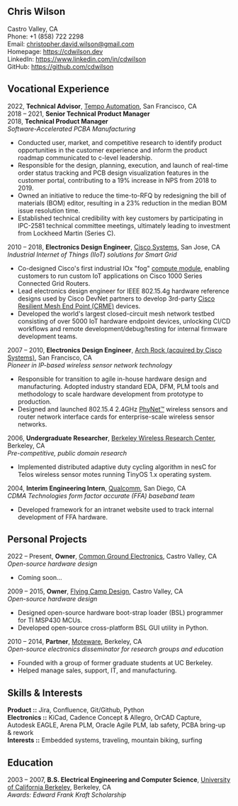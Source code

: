Chris Wilson
------------

Castro Valley, CA  
Phone: +1 (858) 722 2298  
Email: christopher.david.wilson@gmail.com  
Homepage: https://cdwilson.dev  
LinkedIn: https://www.linkedin.com/in/cdwilson  
GitHub: https://github.com/cdwilson  


Vocational Experience
---------------------

2022, **Technical Advisor**, [Tempo Automation](https://www.tempoautomation.com), San Francisco, CA  
2018 – 2021, **Senior Technical Product Manager**  
2018, **Technical Product Manager**  
*Software-Accelerated PCBA Manufacturing*  

* Conducted user, market, and competitive research to identify product opportunities in the customer experience and inform the product roadmap communicated to c-level leadership.
* Responsible for the design, planning, execution, and launch of real-time order status tracking and PCB design visualization features in the customer portal, contributing to a 19% increase in NPS from 2018 to 2019.
* Owned an initiative to reduce the time-to-RFQ by redesigning the bill of materials (BOM) editor, resulting in a 23% reduction in the median BOM issue resolution time.
* Established technical credibility with key customers by participating in IPC-2581 technical committee meetings, ultimately leading to investment from Lockheed Martin (Series C).

2010 – 2018, **Electronics Design Engineer**, [Cisco Systems](https://www.cisco.com), San Jose, CA  
*Industrial Internet of Things (IIoT) solutions for Smart Grid*  

* Co-designed Cisco's first industrial IOx "fog" [compute module](https://www.cisco.com/c/en/us/products/collateral/routers/1000-series-connected-grid-routers/datasheet-c78-739683.html), enabling customers to run custom IoT applications on Cisco 1000 Series Connected Grid Routers.
* Lead electronics design engineer for IEEE 802.15.4g hardware reference designs used by Cisco DevNet partners to develop 3rd-party [Cisco Resilient Mesh End Point (CRME)](https://developer.cisco.com/docs/ipv6-mesh/#!sdk/resilient-mesh-new) devices.
* Developed the world's largest closed-circuit mesh network testbed consisting of over 5000 IoT hardware endpoint devices, unlocking CI/CD workflows and remote development/debug/testing for internal firmware development teams.

2007 – 2010, **Electronics Design Engineer**, [Arch Rock (acquired by Cisco Systems)](https://www.cisco.com/c/en/us/about/corporate-strategy-office/acquisitions/arch-rock.html), San Francisco, CA  
*Pioneer in IP-based wireless sensor network technology*  

* Responsible for transition to agile in-house hardware design and manufacturing.  Adopted industry standard EDA, DFM, PLM tools and methodology to scale hardware development from prototype to production.
* Designed and launched 802.15.4 2.4GHz [PhyNet™](https://www.si.edu/object/arch-rock-phynet-wireless-sensor-network%3Anmah_1822657) wireless sensors and router network interface cards for enterprise-scale wireless sensor networks.

2006, **Undergraduate Researcher**, [Berkeley Wireless Research Center](https://bwrc.eecs.berkeley.edu), Berkeley, CA  
*Pre-competitive, public domain research*  

* Implemented distributed adaptive duty cycling algorithm in nesC for Telos wireless sensor motes running TinyOS 1.x operating system.

2004, **Interim Engineering Intern**, [Qualcomm](https://www.qualcomm.com), San Diego, CA  
*CDMA Technologies form factor accurate (FFA) baseband team*

* Developed framework for an intranet website used to track internal development of FFA hardware.


Personal Projects
-----------------

2022 – Present, **Owner**, [Common Ground Electronics](https://cgnd.dev), Castro Valley, CA  
*Open-source hardware design*  

* Coming soon…

2009 – 2015, **Owner**, [Flying Camp Design](https://flyingcamp.design), Castro Valley, CA  
*Open-source hardware design*  

* Designed open-source hardware boot-strap loader (BSL) programmer for TI MSP430 MCUs.
* Developed open-source cross-platform BSL GUI utility in Python.

2010 – 2014, **Partner**, [Moteware](http://moteware.com), Berkeley, CA  
*Open-source electronics disseminator for research groups and education*

* Founded with a group of former graduate students at UC Berkeley.
* Helped manage sales, support, IT, and manufacturing.


Skills & Interests
------------------
**Product ::** Jira, Confluence, Git/Github, Python  
**Electronics ::** KiCad, Cadence Concept & Allegro, OrCAD Capture, Autodesk EAGLE, Arena PLM, Oracle Agile PLM, lab safety, PCBA bring-up \& rework  
**Interests ::** Embedded systems, traveling, mountain biking, surfing


Education
---------

2003 – 2007, **B.S. Electrical Engineering and Computer Science**, [University of California Berkeley](https://www.berkeley.edu), Berkeley, CA  
*Awards: Edward Frank Kraft Scholarship*  
